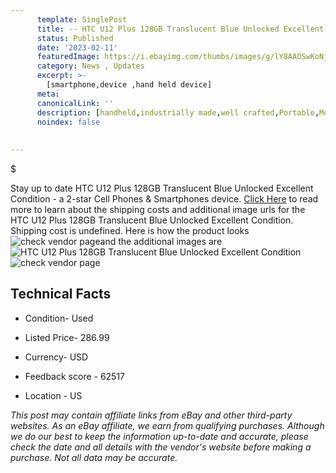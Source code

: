 ```yaml
---
      template: SinglePost
      title: -- HTC U12 Plus 128GB Translucent Blue Unlocked Excellent Condition
      status: Published
      date: '2023-02-11'
      featuredImage: https://i.ebayimg.com/thumbs/images/g/lY8AAOSwKoNj5lYL/s-l225.jpg
      category: News , Updates
      excerpt: >-
        [smartphone,device ,hand held device]
      meta:
      canonicalLink: ''
      description: [handheld,industrially made,well crafted,Portable,Mobile,Compact,Convenient,Lightweight,Maneuverable,Man-portable,Miniature,Carriable,Hand-held,Light,Holdable,Transportable,Mobile device,Pocket-sized,On-the-go,Wireless,Cordless,Compact size,Convenient size, smartphone,device ,hand held device]
      noindex: false
      
        
---
```

$

Stay up to date HTC U12 Plus 128GB Translucent Blue Unlocked Excellent Condition - a 2-star Cell Phones & Smartphones device. [Click Here](https://www.ebay.com/itm/275678313676?hash=item402fb53ccc%3Ag%3AlY8AAOSwKoNj5lYL&mkevt=1&mkcid=1&mkrid=711-53200-19255-0&campid=%253CePNCampaignId%253E&customid=%253CreferenceId%253E&toolid=10049) to read more to learn about the shipping costs and additional image urls for the HTC U12 Plus 128GB Translucent Blue Unlocked Excellent Condition. Shipping cost is undefined. Here is how the product looks ![check vendor page](https://i.ebayimg.com/thumbs/images/g/lY8AAOSwKoNj5lYL/s-l225.jpg)and the additional images are![HTC U12 Plus 128GB Translucent Blue Unlocked Excellent Condition](https://i.ebayimg.com/images/g/lY8AAOSwKoNj5lYL/s-l1600.jpg)![check vendor page](https://origin-galleryplus.ebayimg.com/ws/web/275678313676_2_0_1/225x225.jpg,https://origin-galleryplus.ebayimg.com/ws/web/275678313676_3_0_1/225x225.jpg,https://origin-galleryplus.ebayimg.com/ws/web/275678313676_4_0_1/225x225.jpg,https://origin-galleryplus.ebayimg.com/ws/web/275678313676_5_0_1/225x225.jpg,https://origin-galleryplus.ebayimg.com/ws/web/275678313676_6_0_1/225x225.jpg,https://origin-galleryplus.ebayimg.com/ws/web/275678313676_7_0_1/225x225.jpg)



 ## Technical Facts 



     
      

 - Condition- Used 


      

 - Listed Price- 286.99 


      

 - Currency- USD 


      

 - Feedback score - 62517 


      

 - Location - US 


      
      

 *_This post may contain affiliate links from eBay and other third-party websites. As an eBay affiliate, we earn from qualifying purchases. Although we do our best to keep the information up-to-date and accurate, please check the date and all details with the vendor's website before making a purchase. Not all data may be accurate._*






